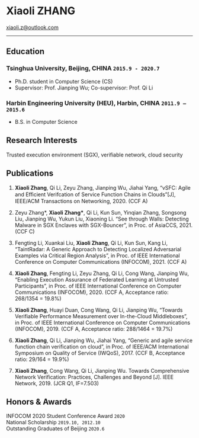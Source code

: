
# Xiaoli **ZHANG**
xiaoli.z@outlook.com

---

## Education

### **Tsinghua University, Beijing, CHINA** `2015.9 - 2020.7`

- Ph.D. student in Computer Science (CS)
- Supervisor: Prof. Jianping Wu; Co-supervisor: Prof. Qi Li

### **Harbin Engineering University (HEU), Harbin, CHINA** `2011.9 – 2015.6`

- B.S. in Computer Science

## Research Interests
Trusted execution environment (SGX), verifiable network, cloud security


## Publications

1. **Xiaoli Zhang**, Qi Li, Zeyu Zhang, Jianping Wu, Jiahai Yang, “vSFC: Agile and Eﬀicient Verifcation of Service Function Chains in Clouds”[J], IEEE/ACM Transactions on Networking, 2020. (CCF A)

2. Zeyu Zhang*, **Xiaoli Zhang\***, Qi Li, Kun Sun, Yinqian Zhang, Songsong Liu, Jianping Wu, Yukun Liu, Xiaoning Li. “See through Walls: Detecting Malware in SGX Enclaves with SGX-Bouncer”, in Proc. of AsiaCCS, 2021. (CCF C)

3. Fengting Li, Xuankai Liu, **Xiaoli Zhang**, Qi Li, Kun Sun, Kang Li, “TaintRadar: A Generic Approach to Detecting Localized Adversarial Examples via Critical Region Analysis”,  in Proc. of IEEE International Conference on Computer Communications (INFOCOM), 2021. (CCF A)

4. **Xiaoli Zhang**, Fengting Li, Zeyu Zhang, Qi Li, Cong Wang, Jianping Wu, “Enabling Execution Assurance of Federated Learning at Untrusted Participants”, in Proc. of IEEE International Conference on Computer Communications (INFOCOM), 2020. (CCF A, Acceptance ratio: 268/1354 = 19.8%)

5. **Xiaoli Zhang**, Huayi Duan, Cong Wang, Qi Li, Jianping Wu, “Towards Verifiable Performance Measurement over In-the-Cloud Middleboxes”, in Proc. of IEEE International Conference on Computer Communications (INFOCOM), 2019. (CCF A, Acceptance ratio: 288/1464 = 19.7%)

6. **Xiaoli Zhang**, Qi Li, Jianping Wu, Jiahai Yang, “Generic and agile service function chain verification on cloud”, in Proc. of IEEE/ACM International Symposium on Quality of Service (IWQoS), 2017. (CCF B, Acceptance ratio: 29/164 = 19.9%)

7. **Xiaoli Zhang**, Cong Wang, Qi Li, Jianping Wu. Towards Comprehensive Network Verification: Practices, Challenges and Beyond [J]. IEEE Network, 2019. (JCR Q1, IF=7.503)

## Honors & Awards

INFOCOM 2020 Student Conference Award `2020` <br>
National Scholarship `2019.10, 2012.10`<br>
Outstanding Graduates of Beijing `2020.6` <br>
